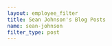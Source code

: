 ```yaml
---
layout: employee_filter
title: Sean Johnson's Blog Posts
name: sean-johnson
filter_type: post
---
```

